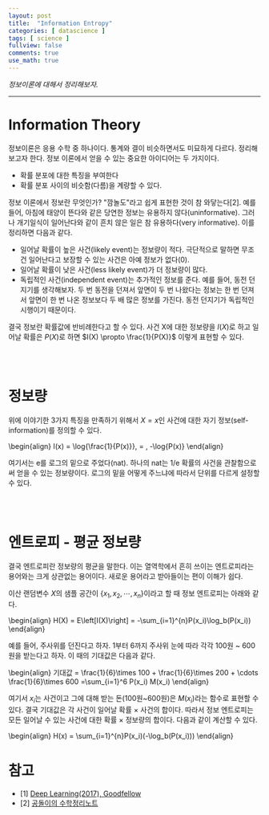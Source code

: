 ```yaml
---
layout: post
title:  "Information Entropy"
categories: [ datascience ]
tags: [ science ]
fullview: false
comments: true
use_math: true
---
```


*정보이론에 대해서 정리해보자.*

---

# Information Theory

정보이론은 응용 수학 중 하나이다. 통계와 결이 비슷하면서도 미묘하게 다르다. 정리해보고자 한다. 정보 이론에서 얻을 수 있는 중요한 아이디어는 두 가지이다.

- 확률 분포에 대한 특징을 부여한다
- 확률 분포 사이의 비슷함(다름)을 계량할 수 있다.
       
정보 이론에서 정보란 무엇인가? "깜놀도"라고 쉽게 표현한 것이 참 와닿는다[2]. 예를 들어, 아침에 태양이 뜬다와 같은 당연한 정보는 유용하지 않다(uninformative). 그러나 개기일식이 일어난다와 같이 흔치 않은 일은 참 유용하다(very informative). 이를 정리하면 다음과 같다.
      
- 일어날 확률이 높은 사건(likely event)는 정보량이 적다. 극단적으로 말하면 무조건 일어난다고 보장할 수 있는 사건은 아예 정보가 없다(0).
- 일어날 확률이 낮은 사건(less likely event)가 더 정보량이 많다.
- 독립적인 사건(independent event)는 추가적인 정보를 준다. 예를 들어, 동전 던지기를 생각해보자. 두 번 동전을 던져서 앞면이 두 번 나왔다는 정보는 한 번 던져서 앞면이 한 번 나온 정보보다 두 배 많은 정보를 가진다. 동전 던지기가 독립적인 시행이기 때문이다.
      
결국 정보란 확률값에 반비례한다고 할 수 있다. 사건 X에 대한 정보량을 $I(X)$로 하고 일어날 확률은 $P(X)$로 하면 $I(X) \propto \frac{1}{P(X)}$ 이렇게 표현할 수 있다.

<br/><br/>
              

# 정보량

위에 이야기한 3가지 특징을 만족하기 위해서 $X = x$인 사건에 대한 자기 정보(self-information)를 정의할 수 있다.


\begin{align}
I(x) = \log{\frac{1}{P(x)}}\, = \, -\log{P(x)}
\end{align}

여기서는 e를 로그의 밑으로 주었다(nat). 하나의 nat는 1/e 확률의 사건을 관찰함으로써 얻을 수 있는 정보량이다. 로그의 밑을 어떻게 주느냐에 따라서 단위를 다르게 설정할 수 있다. 

<br/><br/>

# 엔트로피 - 평균 정보량

결국 엔트로피란 정보량의 평균을 말한다. 이는 열역학에서 흔히 쓰이는 엔트로피라는 용어와는 크게 상관없는 용어이다. 새로운 용어라고 받아들이는 편이 이해가 쉽다.

이산 랜덤변수 $X$의 샘플 공간이 $\lbrace x_1, x_2, \cdots, x_n\rbrace$이라고 할 때 정보 엔트로피는 아래와 같다.


\begin{align}
H(X) = E\left[I(X)\right] = -\sum_{i=1}^{n}P(x_i)\log_b(P(x_i))
\end{align}

예를 들어, 주사위를 던진다고 하자. 1부터 6까지 주사위 눈에 따라 각각 100원 ~ 600원을 받는다고 하자. 이 때의 기대값은 다음과 같다. 


\begin{align}
기대값 = \frac{1}{6}\times 100 + \frac{1}{6}\times 200 + \cdots \frac{1}{6}\times 600 =\sum_{i=1}^6 P(x_i) M(x_i)
\end{align}

여기서 $x_i$는 사건이고 그에 대해 받는 돈(100원~600원)은 $M(x_i)$라는 함수로 표현할 수 있다. 결국 기대값은 각 사건이 일어날 확률 $\times$ 사건의 합이다. 따라서 정보 엔트로피는 모든 일어날 수 있는 사건에 대한 확률 $\times$ 정보량의 합이다. 다음과 같이 계산할 수 있다.

\begin{align}
H(x) = \sum_{i=1}^{n}P(x_i)(-\log_b(P(x_i)))
\end{align}

# 참고
- [1] [Deep Learning(2017), Goodfellow](https://www.deeplearningbook.org/)
- [2] [공돌이의 수학정리노트](https://angeloyeo.github.io/2020/10/26/information_entropy.html)
